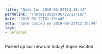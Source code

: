 ```yaml
---
title: "Note for 2019-06-22T13:19:44"
permalink: "/notes/2019/06/22/13-19/"
date: "2019-06-22T01:19:44Z"
meta: "note posted on 2019-06-22T13:19:44"
tags:
- personal
---
```

Picked up our new car today! Super excited
